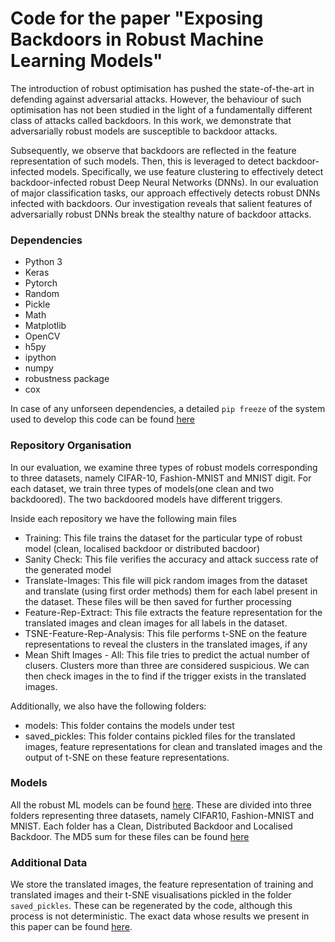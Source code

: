 # Code for the paper "Exposing Backdoors in Robust Machine Learning Models"

The introduction of robust optimisation has pushed the state-of-the-art in defending against adversarial attacks. 
However, the behaviour of such optimisation has not been studied in the light of a fundamentally different class of attacks 
called backdoors. In this work, we demonstrate that adversarially robust models are susceptible to backdoor attacks.

Subsequently, we observe that backdoors are reflected in the feature representation of such models. 
Then, this is leveraged to detect backdoor-infected models. Specifically, we use feature clustering to effectively detect 
backdoor-infected robust Deep Neural Networks (DNNs). 
In our evaluation of major classification tasks, our approach effectively detects robust DNNs infected with backdoors. 
Our investigation reveals that salient features of adversarially robust DNNs break the stealthy nature of backdoor attacks.

### Dependencies
* Python 3
* Keras
* Pytorch
* Random
* Pickle
* Math
* Matplotlib
* OpenCV
* h5py
* ipython
* numpy
* robustness package
* cox

In case of any unforseen dependencies, a detailed ```pip freeze``` of the system used to develop this code can be found 
[here](https://figshare.com/s/a80e6a55ea652fdab500) 

### Repository Organisation
In our evaluation, we examine three types of robust models corresponding to three datasets, namely CIFAR-10, Fashion-MNIST and 
MNIST digit. For each dataset, we train three types of models(one clean and two backdoored). The two backdoored models have 
different triggers. 

Inside each repository we have the following main files
* Training: This file trains the dataset for the particular type of robust model (clean, localised backdoor 
or distributed bacdoor)
* Sanity Check: This file verifies the accuracy and attack success rate of the generated model
* Translate-Images: This file will pick random images from the dataset and translate (using first order methods) 
them for each label present in the dataset. These files will be then saved for further processing
* Feature-Rep-Extract: This file extracts the feature representation for the translated images and clean images 
for all labels in the dataset. 
* TSNE-Feature-Rep-Analysis: This file performs t-SNE on the feature representations to reveal the clusters in the
translated images, if any
* Mean Shift Images - All: This file tries to predict the actual number of clusers. Clusters more than three are considered
suspicious. We can then check images in the  to find if the trigger exists in the translated images.

Additionally, we also have the following folders: 
* models: This folder contains the models under test
* saved_pickles: This folder contains pickled files for the translated images, feature representations for clean and translated
images and the output of t-SNE on these feature representations.  

### Models
All the robust ML models can be found [here](https://figshare.com/s/e526b8efac7dfd7aa28c). These are 
divided into three folders representing three datasets, namely CIFAR10, Fashion-MNIST and MNIST. Each folder has a Clean, 
Distributed Backdoor and Localised Backdoor. The MD5 sum for these files can be found 
[here](https://figshare.com/s/81fc43c3d56d6dd4288c)

### Additional Data
We store the translated images, the feature representation of training and translated images and their t-SNE visualisations 
pickled in the folder ```saved_pickles```. These can be regenerated by the code, although this process is not deterministic. 
The exact data whose results we present in this paper can be found [here](https://figshare.com/s/03bf9791554273f88768).



